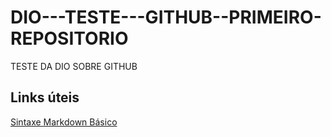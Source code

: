 # DIO---TESTE---GITHUB--PRIMEIRO-REPOSITORIO
TESTE DA DIO SOBRE GITHUB

## Links úteis
[Sintaxe Markdown Básico](https://www.markdownguide.org/basic-syntax/)

